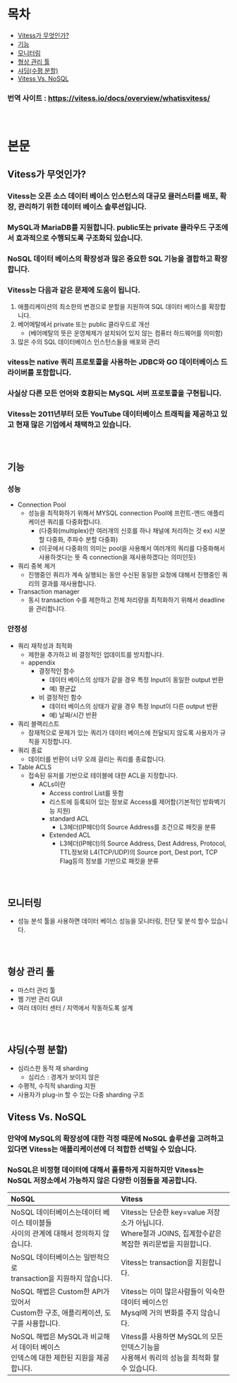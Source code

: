 # 목차
- [Vitess가 무엇인가?](#vitess가-무엇인가)
- [기능](#기능)
- [모니터링](#모니터링)
- [형상 관리 툴](#형상-관리-툴)
- [샤딩(수평 분할)](#샤딩수평-분할)
- [Vitess Vs. NoSQL](#vitess-vs-nosql)

### 번역 사이트 : https://vitess.io/docs/overview/whatisvitess/
###### <br>
# 본문
## Vitess가 무엇인가?
### Vitess는 오픈 소스 데이터 베이스 인스턴스의 대규모 클러스터를 배포, 확장, 관리하기 위한 데이터 베이스 솔루션입니다. 
###  MySQL과 MariaDB를 지원합니다. public또는 private 클라우드 구조에서 효과적으로 수행되도록 구조화되 있습니다.
### NoSQL 데이터 베이스의 확장성과 많은 중요한 SQL 기능을 결합하고 확장합니다. 
### Vitess는 다음과 같은 문제에 도움이 됩니다.
1. 애플리케이션의 최소한의 변경으로 분할을 지원하여 SQL 데이터 베이스를 확장합니다. 
2. 베어메탈에서 private 또는 public 클라우드로 개선 
   * (베어메탈의 뜻은 운영체제가 설치되어 있지 않는 컴퓨터 하드웨어를 의미함)
3. 많은 수의 SQL 데이터베이스 인스턴스들을 배포와 관리 

### vitess는 native 쿼리 프로토콜을 사용하는 JDBC와 GO 데이터베이스 드라이버를 포함합니다. 
### 사실상 다른 모든 언어와 호환되는 MySQL 서버 프로토콜을 구현됩니다.
### Vitess는 2011년부터 모든 YouTube 데이터베이스 트래픽을 제공하고 있고 현재 많은 기업에서 채택하고 있습니다.
###### <br>
## 기능
### 성능
* Connection Pool 
  * 성능을 최적화하기 위해서 MYSQL connection Pool에 프런트-엔드 애플리케이션 쿼리를 다중화합니다.
    * (다중화(multiplex)란 여러개의 신호를 하나 채널에 처리하는 것 ex) 시분할 다중화, 주파수 분할 다중화)
    * (이곳에서 다중화의 의미는 pool을 사용해서 여러개의 쿼리를 다중화해서 사용하겟다는 뜻 즉 connection을 재사용하겠다는 의미인듯)
* 쿼리 중복 제거 
  * 진행중인 쿼리가 계속 실행되는 동안 수신된 동일한 요청에 대해서 진행중인 쿼리의 결과를 재사용합니다. 
* Transaction manager 
  * 동시 transaction 수를 제한하고 전체 처리량을 최적화하기 위해서 deadline을 관리합니다. 
### 안정성
* 쿼리 재작성과 최적화 
  * 제한을 추가하고 비 결정적인 업데이트를 방지합니다. 
  * appendix
    * 결정적인 함수 
      * 데이터 베이스의 상태가 같을 경우 특정 Input이 동일한 output 반환
      * 예) 평균값
    * 비 결정적인 함수 
      * 데이터 베이스의 상태가 같을 경우 특정 Input이 다른 output 반환
      * 예) 날짜/시간 반환
* 쿼리 블랙리스트
  * 잠재적으로 문제가 있는 쿼리가 데이터 베이스에 전달되지 않도록 사용자가 규칙을 지정합니다. 
* 쿼리 종료
  * 데이터를 반환이 너무 오래 걸리는 쿼리를 종료합니다. 
* Table ACLS
  * 접속된 유저를 기반으로 테이블에 대한 ACL을 지정합니다. 
    * ACLs이란
      * Access control List를 뜻함 
      * 리스트에 등록되어 있는 정보로 Access를 제어함(기본적인 방화벽기능 지원)
      * standard ACL
        * L3헤더(IP헤더)의 Source Address를 조건으로 패킷을 분류
      * Extended ACL
        * L3헤더(IP헤더)의 Source Address, Dest Address, Protocol, TTL정보와 L4(TCP/UDP)의 Source port, Dest port, TCP Flag등의 정보를 기반으로 패킷을 분류
###### <br>
## 모니터링
* 성능 분석 툴을 사용하면 데이터 베이스 성능을 모니터링, 진단 및 분석 할수 있습니다.
###### <br>
## 형상 관리 툴
* 마스터 관리 툴
* 웹 기반 관리 GUI
* 여러 데이터 센터 / 지역에서 작동하도록 설계 
###### <br>
## 샤딩(수평 분할)
* 심리스한 동적 재 sharding
  * 심리스 : 경계가 보이지 않은
* 수평적, 수직적 sharding 지원
* 사용자가 plug-in 할 수 있는 다중 sharding 구조

## Vitess Vs. NoSQL
### 만약에 MySQL의 확장성에 대한 걱정 때문에 NoSQL 솔루션을 고려하고 있다면 Vitess는 애플리케이션에 더 적합한 선택일 수 있습니다. 
### NoSQL은 비정형 데이터에 대해서 훌륭하게 지원하지만 Vitess는 NoSQL 저장소에서 가능하지 않은 다양한 이점들을 제공합니다. 
|NoSQL|Vitess|
|:--|:--|
|NoSQL 데이터베이스는데이터 베이스 테이블들<br>사이의 관계에 대해서 정의하지 않습니다.|Vitess는 단순한 key=value 저장소가 아닙니다.<br>Where절과 JOINS, 집계함수같은<br>복잡한 쿼리문법을 지원합니다.|
|NoSQL 데이터베이스는 일반적으로<br>transaction을 지원하지 않습니다.|Vitess는 transaction을 지원합니다.|
|NoSQL 해법은 Custom한 API가 있어서 <br>Custom한 구조, 애플리케이션, 도구를 사용합니다.|Vitess는 이미 많은사람들이 익숙한 데이터 베이스인<br>Mysql에 거의 변화를 주지 않습니다.|
|NoSQL 해법은 MySQL과 비교해서 데이터 베이스<br>인덱스에 대한 제한된 지원을 제공합니다.|Vitess를 사용하면 MySQL의 모든 인덱스기능을<br>사용해서 쿼리의 성능을 최적화 할 수 있습니다. |
